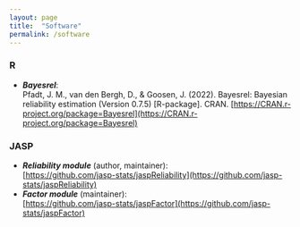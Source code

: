 ```yaml
---
layout: page
title:  "Software"
permalink: /software
---
```


### R
- ***Bayesrel***: \
Pfadt, J. M., van den Bergh, D., & Goosen, J. (2022). Bayesrel: Bayesian reliability estimation (Version 0.7.5) [R-package]. CRAN. [https://CRAN.r-project.org/package=Bayesrel](https://CRAN.r-project.org/package=Bayesrel)


### JASP
- ***Reliability module*** (author, maintainer): \
[https://github.com/jasp-stats/jaspReliability](https://github.com/jasp-stats/jaspReliability)
- ***Factor module*** (maintainer): \
[https://github.com/jasp-stats/jaspFactor](https://github.com/jasp-stats/jaspFactor)